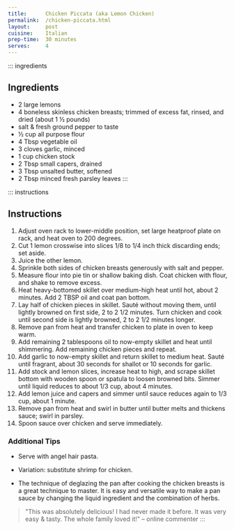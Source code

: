 ```yaml
---
title:      Chicken Piccata (aka Lemon Chicken)
permalink:  /chicken-piccata.html
layout:     post
cuisine:    Italian
prep-time:  30 minutes
serves:     4
---
```


::: ingredients
## Ingredients

* 2 large lemons
* 4 boneless skinless chicken breasts; trimmed of excess fat, rinsed, and dried (about 1 ½ pounds)
* salt & fresh ground pepper to taste
* ½ cup all purpose flour
* 4 Tbsp vegetable oil
* 3 cloves garlic, minced
* 1 cup chicken stock
* 2 Tbsp small capers, drained
* 3 Tbsp unsalted butter, softened
* 2 Tbsp minced fresh parsley leaves
:::

::: instructions
## Instructions

1. Adjust oven rack to lower-middle position, set large heatproof plate on rack, and heat oven to 200 degrees.
2. Cut 1 lemon crosswise into slices 1/8 to 1/4 inch thick discarding ends; set aside.
3. Juice the other lemon.
4. Sprinkle both sides of chicken breasts generously with salt and pepper.
5. Measure flour into pie tin or shallow baking dish. Coat chicken with flour, and shake to remove excess.
6. Heat heavy-bottomed skillet over medium-high heat until hot, about 2 minutes. Add 2 TBSP oil and coat pan bottom.
7. Lay half of chicken pieces in skillet. Sauté without moving them, until lightly browned on first side, 2 to 2 1/2 minutes. Turn chicken and cook until second side is lightly browned, 2 to 2 1/2 minutes longer.
8. Remove pan from heat and transfer chicken to plate in oven to keep warm.
9. Add remaining 2 tablespoons oil to now-empty skillet and heat until shimmering. Add remaining chicken pieces and repeat.
10. Add garlic to now-empty skillet and return skillet to medium heat. Sauté until fragrant, about 30 seconds for shallot or 10 seconds for garlic.
11. Add stock and lemon slices, increase heat to high, and scrape skillet bottom with wooden spoon or spatula to loosen browned bits. Simmer until liquid reduces to about 1/3 cup, about 4 minutes.
12. Add lemon juice and capers and simmer until sauce reduces again to 1/3 cup, about 1 minute.
13. Remove pan from heat and swirl in butter until butter melts and thickens sauce; swirl in parsley.
14. Spoon sauce over chicken and serve immediately.

### Additional Tips

* Serve with angel hair pasta. 

* Variation: substitute shrimp for chicken. 

* The technique of deglazing the pan after cooking the chicken breasts is a great technique to master. It is easy and versatile way to make a pan sauce by changing the liquid ingredient and the combination of herbs. 

> "This was absolutely delicious! I had never made it before. It was very easy & tasty. The whole family loved it!" – online commenter
:::
